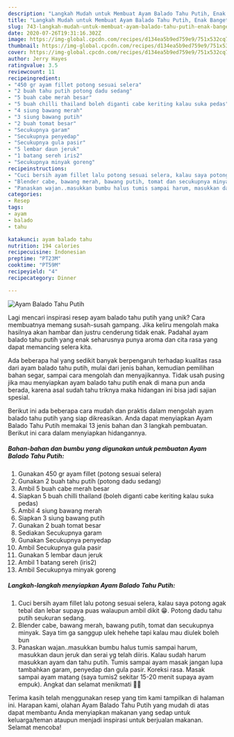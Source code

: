 ```yaml
---
description: "Langkah Mudah untuk Membuat Ayam Balado Tahu Putih, Enak Banget"
title: "Langkah Mudah untuk Membuat Ayam Balado Tahu Putih, Enak Banget"
slug: 743-langkah-mudah-untuk-membuat-ayam-balado-tahu-putih-enak-banget
date: 2020-07-26T19:31:16.302Z
image: https://img-global.cpcdn.com/recipes/d134ea5b9ed759e9/751x532cq70/ayam-balado-tahu-putih-foto-resep-utama.jpg
thumbnail: https://img-global.cpcdn.com/recipes/d134ea5b9ed759e9/751x532cq70/ayam-balado-tahu-putih-foto-resep-utama.jpg
cover: https://img-global.cpcdn.com/recipes/d134ea5b9ed759e9/751x532cq70/ayam-balado-tahu-putih-foto-resep-utama.jpg
author: Jerry Hayes
ratingvalue: 3.5
reviewcount: 11
recipeingredient:
- "450 gr ayam fillet potong sesuai selera"
- "2 buah tahu putih potong dadu sedang"
- "5 buah cabe merah besar"
- "5 buah chilli thailand boleh diganti cabe keriting kalau suka pedas"
- "4 siung bawang merah"
- "3 siung bawang putih"
- "2 buah tomat besar"
- "Secukupnya garam"
- "Secukupnya penyedap"
- "Secukupnya gula pasir"
- "5 lembar daun jeruk"
- "1 batang sereh iris2"
- "Secukupnya minyak goreng"
recipeinstructions:
- "Cuci bersih ayam fillet lalu potong sesuai selera, kalau saya potong agak tebal dan lebar supaya puas walaupun ambil dikit 😁. Potong dadu tahu putih seukuran sedang."
- "Blender cabe, bawang merah, bawang putih, tomat dan secukupnya minyak. Saya tim ga sanggup ulek hehehe tapi kalau mau diulek boleh bun"
- "Panaskan wajan..masukkan bumbu halus tumis sampai harum, masukkan daun jeruk dan serai yg telah diiris. Kalau sudah harum masukkan ayam dan tahu putih. Tumis sampai ayam masak jangan lupa tambahkan garam, penyedap dan gula pasir. Koreksi rasa. Masak sampai ayam matang (saya tumis2 sekitar 15-20 menit supaya ayam empuk). Angkat dan selamat menikmati 💞💞"
categories:
- Resep
tags:
- ayam
- balado
- tahu

katakunci: ayam balado tahu 
nutrition: 194 calories
recipecuisine: Indonesian
preptime: "PT23M"
cooktime: "PT59M"
recipeyield: "4"
recipecategory: Dinner

---
```



![Ayam Balado Tahu Putih](https://img-global.cpcdn.com/recipes/d134ea5b9ed759e9/751x532cq70/ayam-balado-tahu-putih-foto-resep-utama.jpg)

Lagi mencari inspirasi resep ayam balado tahu putih yang unik? Cara membuatnya memang susah-susah gampang. Jika keliru mengolah maka hasilnya akan hambar dan justru cenderung tidak enak. Padahal ayam balado tahu putih yang enak seharusnya punya aroma dan cita rasa yang dapat memancing selera kita.

Ada beberapa hal yang sedikit banyak berpengaruh terhadap kualitas rasa dari ayam balado tahu putih, mulai dari jenis bahan, kemudian pemilihan bahan segar, sampai cara mengolah dan menyajikannya. Tidak usah pusing jika mau menyiapkan ayam balado tahu putih enak di mana pun anda berada, karena asal sudah tahu triknya maka hidangan ini bisa jadi sajian spesial.




Berikut ini ada beberapa cara mudah dan praktis dalam mengolah ayam balado tahu putih yang siap dikreasikan. Anda dapat menyiapkan Ayam Balado Tahu Putih memakai 13 jenis bahan dan 3 langkah pembuatan. Berikut ini cara dalam menyiapkan hidangannya.

<!--inarticleads1-->

##### Bahan-bahan dan bumbu yang digunakan untuk pembuatan Ayam Balado Tahu Putih:

1. Gunakan 450 gr ayam fillet (potong sesuai selera)
1. Gunakan 2 buah tahu putih (potong dadu sedang)
1. Ambil 5 buah cabe merah besar
1. Siapkan 5 buah chilli thailand (boleh diganti cabe keriting kalau suka pedas)
1. Ambil 4 siung bawang merah
1. Siapkan 3 siung bawang putih
1. Gunakan 2 buah tomat besar
1. Sediakan Secukupnya garam
1. Gunakan Secukupnya penyedap
1. Ambil Secukupnya gula pasir
1. Gunakan 5 lembar daun jeruk
1. Ambil 1 batang sereh (iris2)
1. Ambil Secukupnya minyak goreng




<!--inarticleads2-->

##### Langkah-langkah menyiapkan Ayam Balado Tahu Putih:

1. Cuci bersih ayam fillet lalu potong sesuai selera, kalau saya potong agak tebal dan lebar supaya puas walaupun ambil dikit 😁. Potong dadu tahu putih seukuran sedang.
1. Blender cabe, bawang merah, bawang putih, tomat dan secukupnya minyak. Saya tim ga sanggup ulek hehehe tapi kalau mau diulek boleh bun
1. Panaskan wajan..masukkan bumbu halus tumis sampai harum, masukkan daun jeruk dan serai yg telah diiris. Kalau sudah harum masukkan ayam dan tahu putih. Tumis sampai ayam masak jangan lupa tambahkan garam, penyedap dan gula pasir. Koreksi rasa. Masak sampai ayam matang (saya tumis2 sekitar 15-20 menit supaya ayam empuk). Angkat dan selamat menikmati 💞💞




Terima kasih telah menggunakan resep yang tim kami tampilkan di halaman ini. Harapan kami, olahan Ayam Balado Tahu Putih yang mudah di atas dapat membantu Anda menyiapkan makanan yang sedap untuk keluarga/teman ataupun menjadi inspirasi untuk berjualan makanan. Selamat mencoba!
